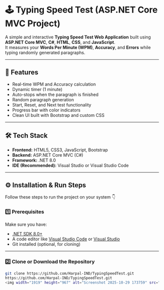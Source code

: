 # 🕹️ Typing Speed Test (ASP.NET Core MVC Project)

A simple and interactive **Typing Speed Test Web Application** built using **ASP.NET Core MVC**, **C#**, **HTML**, **CSS**, and **JavaScript**.  
It measures your **Words Per Minute (WPM)**, **Accuracy**, and **Errors** while typing randomly generated paragraphs.

---

## 📖 Features

- Real-time WPM and Accuracy calculation  
- Dynamic timer (1 minute)  
- Auto-stops when the paragraph is finished  
- Random paragraph generation  
- Start, Reset, and Next test functionality  
- Progress bar with color indicators  
- Clean UI built with Bootstrap and custom CSS  

---

## 🛠️ Tech Stack

- **Frontend:** HTML5, CSS3, JavaScript, Bootstrap  
- **Backend:** ASP.NET Core MVC (C#)  
- **Framework:** .NET 8.0  
- **IDE (Recommended):** Visual Studio or Visual Studio Code  

---

## ⚙️ Installation & Run Steps

Follow these steps to run the project on your system 👇

### 1️⃣ Prerequisites
Make sure you have:
- [.NET SDK 8.0+](https://dotnet.microsoft.com/en-us/download)
- A code editor like [Visual Studio Code](https://code.visualstudio.com/) or [Visual Studio](https://visualstudio.microsoft.com/)
- Git installed (optional, for cloning)

---

### 2️⃣ Clone or Download the Repository
```bash
git clone https://github.com/Harpal-IND/TypingSpeedTest.git
https://github.com/Harpal-IND/TypingSpeedTest.git
<img width="1919" height="967" alt="Screenshot 2025-10-29 173759" src="https://github.com/user-attachments/assets/1bbc39ad-df28-4b02-b1dd-83a3ef70debb" />
